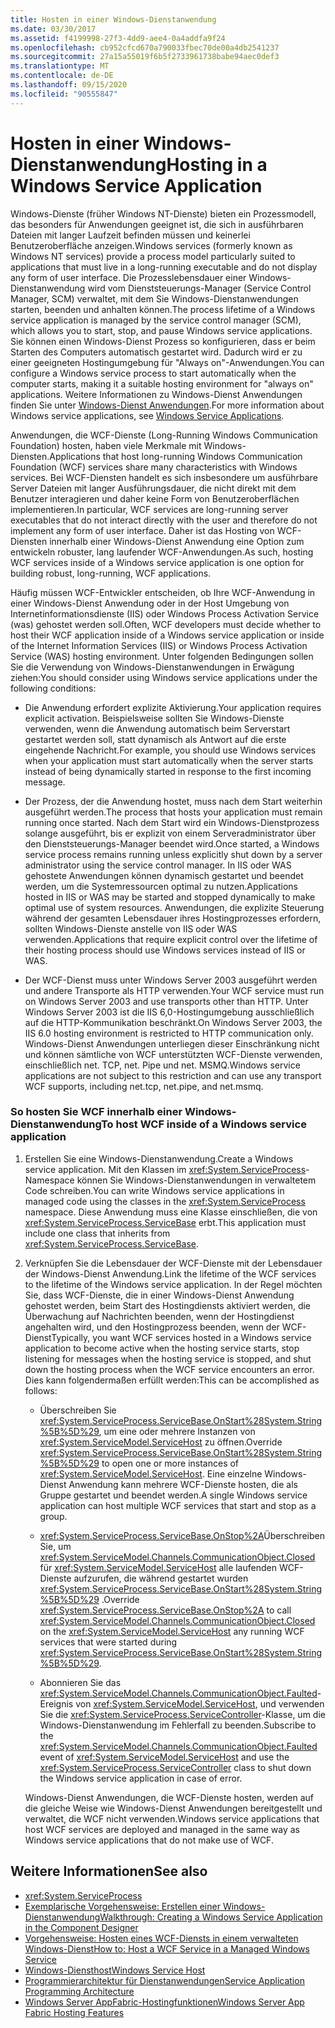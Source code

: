```yaml
---
title: Hosten in einer Windows-Dienstanwendung
ms.date: 03/30/2017
ms.assetid: f4199998-27f3-4dd9-aee4-0a4addfa9f24
ms.openlocfilehash: cb952cfcd670a790033fbec70de00a4db2541237
ms.sourcegitcommit: 27a15a55019f6b5f2733961738babe94aec0def3
ms.translationtype: MT
ms.contentlocale: de-DE
ms.lasthandoff: 09/15/2020
ms.locfileid: "90555847"
---
```

# <a name="hosting-in-a-windows-service-application"></a><span data-ttu-id="5a617-102">Hosten in einer Windows-Dienstanwendung</span><span class="sxs-lookup"><span data-stu-id="5a617-102">Hosting in a Windows Service Application</span></span>
<span data-ttu-id="5a617-103">Windows-Dienste (früher Windows NT-Dienste) bieten ein Prozessmodell, das besonders für Anwendungen geeignet ist, die sich in ausführbaren Dateien mit langer Laufzeit befinden müssen und keinerlei Benutzeroberfläche anzeigen.</span><span class="sxs-lookup"><span data-stu-id="5a617-103">Windows services (formerly known as Windows NT services) provide a process model particularly suited to applications that must live in a long-running executable and do not display any form of user interface.</span></span> <span data-ttu-id="5a617-104">Die Prozesslebensdauer einer Windows-Dienstanwendung wird vom Dienststeuerungs-Manager (Service Control Manager, SCM) verwaltet, mit dem Sie Windows-Dienstanwendungen starten, beenden und anhalten können.</span><span class="sxs-lookup"><span data-stu-id="5a617-104">The process lifetime of a Windows service application is managed by the service control manager (SCM), which allows you to start, stop, and pause Windows service applications.</span></span> <span data-ttu-id="5a617-105">Sie können einen Windows-Dienst Prozess so konfigurieren, dass er beim Starten des Computers automatisch gestartet wird. Dadurch wird er zu einer geeigneten Hostingumgebung für "Always on"-Anwendungen.</span><span class="sxs-lookup"><span data-stu-id="5a617-105">You can configure a Windows service process to start automatically when the computer starts, making it a suitable hosting environment for "always on" applications.</span></span> <span data-ttu-id="5a617-106">Weitere Informationen zu Windows-Dienst Anwendungen finden Sie unter [Windows-Dienst Anwendungen](https://go.microsoft.com/fwlink/?LinkId=89450).</span><span class="sxs-lookup"><span data-stu-id="5a617-106">For more information about Windows service applications, see [Windows Service Applications](https://go.microsoft.com/fwlink/?LinkId=89450).</span></span>  
  
 <span data-ttu-id="5a617-107">Anwendungen, die WCF-Dienste (Long-Running Windows Communication Foundation) hosten, haben viele Merkmale mit Windows-Diensten.</span><span class="sxs-lookup"><span data-stu-id="5a617-107">Applications that host long-running Windows Communication Foundation (WCF) services share many characteristics with Windows services.</span></span> <span data-ttu-id="5a617-108">Bei WCF-Diensten handelt es sich insbesondere um ausführbare Server Dateien mit langer Ausführungsdauer, die nicht direkt mit dem Benutzer interagieren und daher keine Form von Benutzeroberflächen implementieren.</span><span class="sxs-lookup"><span data-stu-id="5a617-108">In particular, WCF services are long-running server executables that do not interact directly with the user and therefore do not implement any form of user interface.</span></span> <span data-ttu-id="5a617-109">Daher ist das Hosting von WCF-Diensten innerhalb einer Windows-Dienst Anwendung eine Option zum entwickeln robuster, lang laufender WCF-Anwendungen.</span><span class="sxs-lookup"><span data-stu-id="5a617-109">As such, hosting WCF services inside of a Windows service application is one option for building robust, long-running, WCF applications.</span></span>  
  
 <span data-ttu-id="5a617-110">Häufig müssen WCF-Entwickler entscheiden, ob Ihre WCF-Anwendung in einer Windows-Dienst Anwendung oder in der Host Umgebung von Internetinformationsdienste (IIS) oder Windows Process Activation Service (was) gehostet werden soll.</span><span class="sxs-lookup"><span data-stu-id="5a617-110">Often, WCF developers must decide whether to host their WCF application inside of a Windows service application or inside of the Internet Information Services (IIS) or Windows Process Activation Service (WAS) hosting environment.</span></span> <span data-ttu-id="5a617-111">Unter folgenden Bedingungen sollen Sie die Verwendung von Windows-Dienstanwendungen in Erwägung ziehen:</span><span class="sxs-lookup"><span data-stu-id="5a617-111">You should consider using Windows service applications under the following conditions:</span></span>  
  
- <span data-ttu-id="5a617-112">Die Anwendung erfordert explizite Aktivierung.</span><span class="sxs-lookup"><span data-stu-id="5a617-112">Your application requires explicit activation.</span></span> <span data-ttu-id="5a617-113">Beispielsweise sollten Sie Windows-Dienste verwenden, wenn die Anwendung automatisch beim Serverstart gestartet werden soll, statt dynamisch als Antwort auf die erste eingehende Nachricht.</span><span class="sxs-lookup"><span data-stu-id="5a617-113">For example, you should use Windows services when your application must start automatically when the server starts instead of being dynamically started in response to the first incoming message.</span></span>  
  
- <span data-ttu-id="5a617-114">Der Prozess, der die Anwendung hostet, muss nach dem Start weiterhin ausgeführt werden.</span><span class="sxs-lookup"><span data-stu-id="5a617-114">The process that hosts your application must remain running once started.</span></span> <span data-ttu-id="5a617-115">Nach dem Start wird ein Windows-Dienstprozess solange ausgeführt, bis er explizit von einem Serveradministrator über den Dienststeuerungs-Manager beendet wird.</span><span class="sxs-lookup"><span data-stu-id="5a617-115">Once started, a Windows service process remains running unless explicitly shut down by a server administrator using the service control manager.</span></span> <span data-ttu-id="5a617-116">In IIS oder WAS gehostete Anwendungen können dynamisch gestartet und beendet werden, um die Systemressourcen optimal zu nutzen.</span><span class="sxs-lookup"><span data-stu-id="5a617-116">Applications hosted in IIS or WAS may be started and stopped dynamically to make optimal use of system resources.</span></span> <span data-ttu-id="5a617-117">Anwendungen, die explizite Steuerung während der gesamten Lebensdauer ihres Hostingprozesses erfordern, sollten Windows-Dienste anstelle von IIS oder WAS verwenden.</span><span class="sxs-lookup"><span data-stu-id="5a617-117">Applications that require explicit control over the lifetime of their hosting process should use Windows services instead of IIS or WAS.</span></span>  
  
- <span data-ttu-id="5a617-118">Der WCF-Dienst muss unter Windows Server 2003 ausgeführt werden und andere Transporte als HTTP verwenden.</span><span class="sxs-lookup"><span data-stu-id="5a617-118">Your WCF service must run on Windows Server 2003 and use transports other than HTTP.</span></span> <span data-ttu-id="5a617-119">Unter Windows Server 2003 ist die IIS 6,0-Hostingumgebung ausschließlich auf die HTTP-Kommunikation beschränkt.</span><span class="sxs-lookup"><span data-stu-id="5a617-119">On Windows Server 2003, the IIS 6.0 hosting environment is restricted to HTTP communication only.</span></span> <span data-ttu-id="5a617-120">Windows-Dienst Anwendungen unterliegen dieser Einschränkung nicht und können sämtliche von WCF unterstützten WCF-Dienste verwenden, einschließlich net. TCP, net. Pipe und net. MSMQ.</span><span class="sxs-lookup"><span data-stu-id="5a617-120">Windows service applications are not subject to this restriction and can use any transport WCF supports, including net.tcp, net.pipe, and net.msmq.</span></span>  
  
### <a name="to-host-wcf-inside-of-a-windows-service-application"></a><span data-ttu-id="5a617-121">So hosten Sie WCF innerhalb einer Windows-Dienstanwendung</span><span class="sxs-lookup"><span data-stu-id="5a617-121">To host WCF inside of a Windows service application</span></span>  
  
1. <span data-ttu-id="5a617-122">Erstellen Sie eine Windows-Dienstanwendung.</span><span class="sxs-lookup"><span data-stu-id="5a617-122">Create a Windows service application.</span></span> <span data-ttu-id="5a617-123">Mit den Klassen im <xref:System.ServiceProcess>-Namespace können Sie Windows-Dienstanwendungen in verwaltetem Code schreiben.</span><span class="sxs-lookup"><span data-stu-id="5a617-123">You can write Windows service applications in managed code using the classes in the <xref:System.ServiceProcess> namespace.</span></span> <span data-ttu-id="5a617-124">Diese Anwendung muss eine Klasse einschließen, die von <xref:System.ServiceProcess.ServiceBase> erbt.</span><span class="sxs-lookup"><span data-stu-id="5a617-124">This application must include one class that inherits from <xref:System.ServiceProcess.ServiceBase>.</span></span>  
  
2. <span data-ttu-id="5a617-125">Verknüpfen Sie die Lebensdauer der WCF-Dienste mit der Lebensdauer der Windows-Dienst Anwendung.</span><span class="sxs-lookup"><span data-stu-id="5a617-125">Link the lifetime of the WCF services to the lifetime of the Windows service application.</span></span> <span data-ttu-id="5a617-126">In der Regel möchten Sie, dass WCF-Dienste, die in einer Windows-Dienst Anwendung gehostet werden, beim Start des Hostingdiensts aktiviert werden, die Überwachung auf Nachrichten beenden, wenn der Hostingdienst angehalten wird, und den Hostingprozess beenden, wenn der WCF-Dienst</span><span class="sxs-lookup"><span data-stu-id="5a617-126">Typically, you want WCF services hosted in a Windows service application to become active when the hosting service starts, stop listening for messages when the hosting service is stopped, and shut down the hosting process when the WCF service encounters an error.</span></span> <span data-ttu-id="5a617-127">Dies kann folgendermaßen erfüllt werden:</span><span class="sxs-lookup"><span data-stu-id="5a617-127">This can be accomplished as follows:</span></span>  
  
    - <span data-ttu-id="5a617-128">Überschreiben Sie <xref:System.ServiceProcess.ServiceBase.OnStart%28System.String%5B%5D%29>, um eine oder mehrere Instanzen von <xref:System.ServiceModel.ServiceHost> zu öffnen.</span><span class="sxs-lookup"><span data-stu-id="5a617-128">Override <xref:System.ServiceProcess.ServiceBase.OnStart%28System.String%5B%5D%29> to open one or more instances of <xref:System.ServiceModel.ServiceHost>.</span></span> <span data-ttu-id="5a617-129">Eine einzelne Windows-Dienst Anwendung kann mehrere WCF-Dienste hosten, die als Gruppe gestartet und beendet werden.</span><span class="sxs-lookup"><span data-stu-id="5a617-129">A single Windows service application can host multiple WCF services that start and stop as a group.</span></span>  
  
    - <span data-ttu-id="5a617-130"><xref:System.ServiceProcess.ServiceBase.OnStop%2A>Überschreiben Sie, um <xref:System.ServiceModel.Channels.CommunicationObject.Closed> für <xref:System.ServiceModel.ServiceHost> alle laufenden WCF-Dienste aufzurufen, die während gestartet wurden <xref:System.ServiceProcess.ServiceBase.OnStart%28System.String%5B%5D%29> .</span><span class="sxs-lookup"><span data-stu-id="5a617-130">Override <xref:System.ServiceProcess.ServiceBase.OnStop%2A> to call <xref:System.ServiceModel.Channels.CommunicationObject.Closed> on the <xref:System.ServiceModel.ServiceHost> any running WCF services that were started during <xref:System.ServiceProcess.ServiceBase.OnStart%28System.String%5B%5D%29>.</span></span>  
  
    - <span data-ttu-id="5a617-131">Abonnieren Sie das <xref:System.ServiceModel.Channels.CommunicationObject.Faulted>-Ereignis von <xref:System.ServiceModel.ServiceHost>, und verwenden Sie die <xref:System.ServiceProcess.ServiceController>-Klasse, um die Windows-Dienstanwendung im Fehlerfall zu beenden.</span><span class="sxs-lookup"><span data-stu-id="5a617-131">Subscribe to the <xref:System.ServiceModel.Channels.CommunicationObject.Faulted> event of <xref:System.ServiceModel.ServiceHost> and use the <xref:System.ServiceProcess.ServiceController> class to shut down the Windows service application in case of error.</span></span>  
  
     <span data-ttu-id="5a617-132">Windows-Dienst Anwendungen, die WCF-Dienste hosten, werden auf die gleiche Weise wie Windows-Dienst Anwendungen bereitgestellt und verwaltet, die WCF nicht verwenden.</span><span class="sxs-lookup"><span data-stu-id="5a617-132">Windows service applications that host WCF services are deployed and managed in the same way as Windows service applications that do not make use of WCF.</span></span>  
  
## <a name="see-also"></a><span data-ttu-id="5a617-133">Weitere Informationen</span><span class="sxs-lookup"><span data-stu-id="5a617-133">See also</span></span>

- <xref:System.ServiceProcess>
- [<span data-ttu-id="5a617-134">Exemplarische Vorgehensweise: Erstellen einer Windows-Dienstanwendung</span><span class="sxs-lookup"><span data-stu-id="5a617-134">Walkthrough: Creating a Windows Service Application in the Component Designer</span></span>](https://go.microsoft.com/fwlink/?LinkId=94875)
- [<span data-ttu-id="5a617-135">Vorgehensweise: Hosten eines WCF-Diensts in einem verwalteten Windows-Dienst</span><span class="sxs-lookup"><span data-stu-id="5a617-135">How to: Host a WCF Service in a Managed Windows Service</span></span>](how-to-host-a-wcf-service-in-a-managed-windows-service.md)
- [<span data-ttu-id="5a617-136">Windows-Diensthost</span><span class="sxs-lookup"><span data-stu-id="5a617-136">Windows Service Host</span></span>](../samples/windows-service-host.md)
- [<span data-ttu-id="5a617-137">Programmierarchitektur für Dienstanwendungen</span><span class="sxs-lookup"><span data-stu-id="5a617-137">Service Application Programming Architecture</span></span>](https://go.microsoft.com/fwlink/?LinkId=94876)
- <span data-ttu-id="5a617-138">[Windows Server AppFabric-Hostingfunktionen](/previous-versions/appfabric/ee677189(v=azure.10))</span><span class="sxs-lookup"><span data-stu-id="5a617-138">[Windows Server App Fabric Hosting Features](/previous-versions/appfabric/ee677189(v=azure.10))</span></span>
